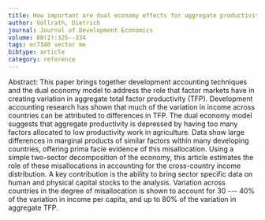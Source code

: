 ```yaml
---
title: How important are dual economy effects for aggregate productivity?
author: Vollrath, Dietrich
journal: Journal of Development Economics
volume: 88(2):325--334
tags: ec7340 sector me
bibtype: article
category: reference
---
```

Abstract: This paper brings together development accounting techniques and the dual economy model to address the role that factor markets have in creating variation in aggregate total factor productivity (TFP). Development accounting research has shown that much of the variation in income across countries can be attributed to differences in TFP. The dual economy model suggests that aggregate productivity is depressed by having too many factors allocated to low productivity work in agriculture. Data show large differences in marginal products of similar factors within many developing countries, offering prima facie evidence of this misallocation. Using a simple two-sector decomposition of the economy, this article estimates the role of these misallocations in accounting for the cross-country income distribution. A key contribution is the ability to bring sector specific data on human and physical capital stocks to the analysis. Variation across countries in the degree of misallocation is shown to account for 30 --- 40\% of the variation in income per capita, and up to 80\% of the variation in aggregate TFP.
